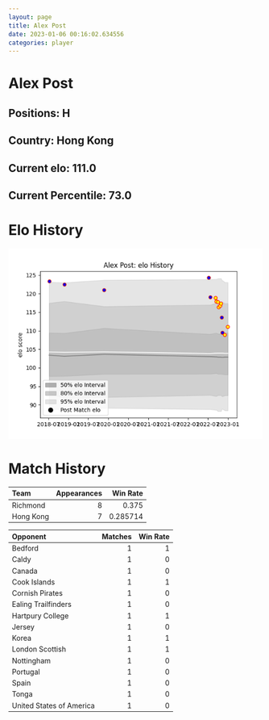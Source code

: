 ```yaml
---  
layout: page  
title: Alex Post  
date: 2023-01-06 00:16:02.634556  
categories: player  
---
```

# Alex Post

## Positions: H

## Country: Hong Kong

## Current elo: 111.0

## Current Percentile: 73.0

# Elo History


![elo history](history_AlexPost.png)
# Match History


| Team      |   Appearances |   Win Rate |
|:----------|--------------:|-----------:|
| Richmond  |             8 |   0.375    |
| Hong Kong |             7 |   0.285714 |

| Opponent                 |   Matches |   Win Rate |
|:-------------------------|----------:|-----------:|
| Bedford                  |         1 |          1 |
| Caldy                    |         1 |          0 |
| Canada                   |         1 |          0 |
| Cook Islands             |         1 |          1 |
| Cornish Pirates          |         1 |          0 |
| Ealing Trailfinders      |         1 |          0 |
| Hartpury College         |         1 |          1 |
| Jersey                   |         1 |          0 |
| Korea                    |         1 |          1 |
| London Scottish          |         1 |          1 |
| Nottingham               |         1 |          0 |
| Portugal                 |         1 |          0 |
| Spain                    |         1 |          0 |
| Tonga                    |         1 |          0 |
| United States of America |         1 |          0 |